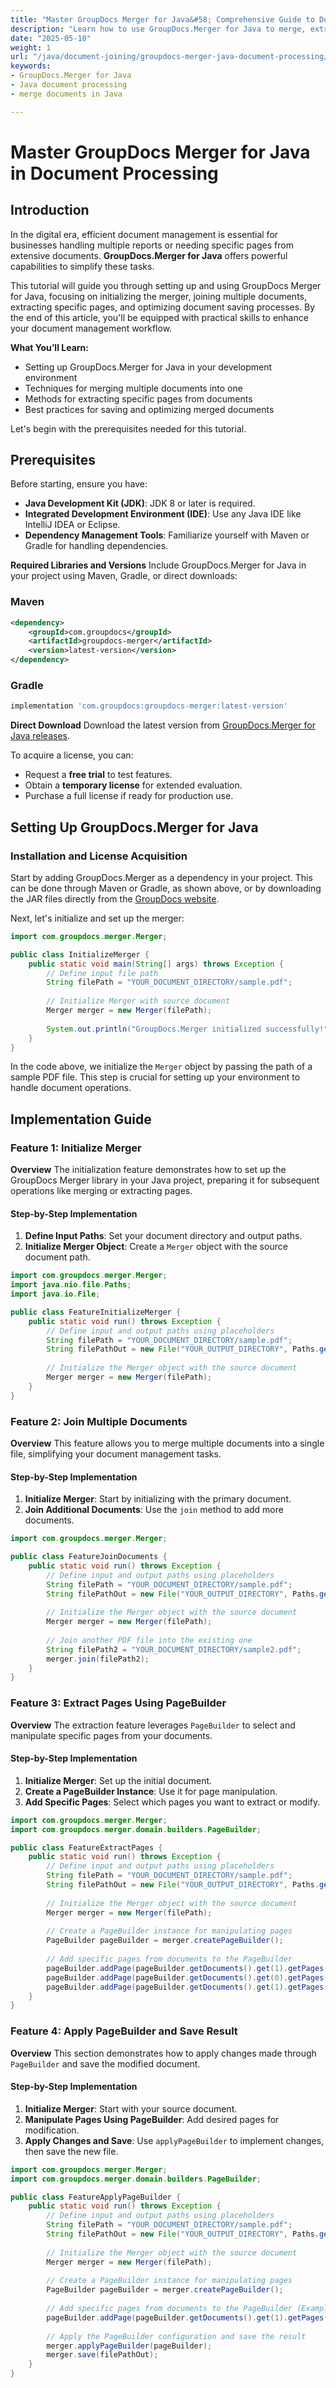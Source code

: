 ```yaml
---
title: "Master GroupDocs Merger for Java&#58; Comprehensive Guide to Document Processing"
description: "Learn how to use GroupDocs.Merger for Java to merge, extract, and manage documents efficiently. This guide covers setup, best practices, and advanced document processing techniques."
date: "2025-05-10"
weight: 1
url: "/java/document-joining/groupdocs-merger-java-document-processing/"
keywords:
- GroupDocs.Merger for Java
- Java document processing
- merge documents in Java

---
```



# Master GroupDocs Merger for Java in Document Processing

## Introduction
In the digital era, efficient document management is essential for businesses handling multiple reports or needing specific pages from extensive documents. **GroupDocs.Merger for Java** offers powerful capabilities to simplify these tasks.

This tutorial will guide you through setting up and using GroupDocs Merger for Java, focusing on initializing the merger, joining multiple documents, extracting specific pages, and optimizing document saving processes. By the end of this article, you'll be equipped with practical skills to enhance your document management workflow.

**What You’ll Learn:**
- Setting up GroupDocs.Merger for Java in your development environment
- Techniques for merging multiple documents into one
- Methods for extracting specific pages from documents
- Best practices for saving and optimizing merged documents

Let's begin with the prerequisites needed for this tutorial.

## Prerequisites
Before starting, ensure you have:

- **Java Development Kit (JDK)**: JDK 8 or later is required.
- **Integrated Development Environment (IDE)**: Use any Java IDE like IntelliJ IDEA or Eclipse.
- **Dependency Management Tools**: Familiarize yourself with Maven or Gradle for handling dependencies.

**Required Libraries and Versions**
Include GroupDocs.Merger for Java in your project using Maven, Gradle, or direct downloads:

### Maven
```xml
<dependency>
    <groupId>com.groupdocs</groupId>
    <artifactId>groupdocs-merger</artifactId>
    <version>latest-version</version>
</dependency>
```

### Gradle
```gradle
implementation 'com.groupdocs:groupdocs-merger:latest-version'
```

**Direct Download**
Download the latest version from [GroupDocs.Merger for Java releases](https://releases.groupdocs.com/merger/java/).

To acquire a license, you can:
- Request a **free trial** to test features.
- Obtain a **temporary license** for extended evaluation.
- Purchase a full license if ready for production use.

## Setting Up GroupDocs.Merger for Java
### Installation and License Acquisition
Start by adding GroupDocs.Merger as a dependency in your project. This can be done through Maven or Gradle, as shown above, or by downloading the JAR files directly from the [GroupDocs website](https://releases.groupdocs.com/merger/java/).

Next, let's initialize and set up the merger:

```java
import com.groupdocs.merger.Merger;

public class InitializeMerger {
    public static void main(String[] args) throws Exception {
        // Define input file path
        String filePath = "YOUR_DOCUMENT_DIRECTORY/sample.pdf";
        
        // Initialize Merger with source document
        Merger merger = new Merger(filePath);
        
        System.out.println("GroupDocs.Merger initialized successfully!");
    }
}
```

In the code above, we initialize the `Merger` object by passing the path of a sample PDF file. This step is crucial for setting up your environment to handle document operations.

## Implementation Guide
### Feature 1: Initialize Merger
**Overview**
The initialization feature demonstrates how to set up the GroupDocs Merger library in your Java project, preparing it for subsequent operations like merging or extracting pages.

#### Step-by-Step Implementation
1. **Define Input Paths**: Set your document directory and output paths.
2. **Initialize Merger Object**: Create a `Merger` object with the source document path.

```java
import com.groupdocs.merger.Merger;
import java.nio.file.Paths;
import java.io.File;

public class FeatureInitializeMerger {
    public static void run() throws Exception {
        // Define input and output paths using placeholders
        String filePath = "YOUR_DOCUMENT_DIRECTORY/sample.pdf";
        String filePathOut = new File("YOUR_OUTPUT_DIRECTORY", Paths.get(filePath).getFileName().toString()).getPath();
        
        // Initialize the Merger object with the source document
        Merger merger = new Merger(filePath);
    }
}
```

### Feature 2: Join Multiple Documents
**Overview**
This feature allows you to merge multiple documents into a single file, simplifying your document management tasks.

#### Step-by-Step Implementation
1. **Initialize Merger**: Start by initializing with the primary document.
2. **Join Additional Documents**: Use the `join` method to add more documents.

```java
import com.groupdocs.merger.Merger;

public class FeatureJoinDocuments {
    public static void run() throws Exception {
        // Define input and output paths using placeholders
        String filePath = "YOUR_DOCUMENT_DIRECTORY/sample.pdf";
        String filePathOut = new File("YOUR_OUTPUT_DIRECTORY", Paths.get(filePath).getFileName().toString()).getPath();
        
        // Initialize the Merger object with the source document
        Merger merger = new Merger(filePath);
        
        // Join another PDF file into the existing one
        String filePath2 = "YOUR_DOCUMENT_DIRECTORY/sample2.pdf";
        merger.join(filePath2);
    }
}
```

### Feature 3: Extract Pages Using PageBuilder
**Overview**
The extraction feature leverages `PageBuilder` to select and manipulate specific pages from your documents.

#### Step-by-Step Implementation
1. **Initialize Merger**: Set up the initial document.
2. **Create a PageBuilder Instance**: Use it for page manipulation.
3. **Add Specific Pages**: Select which pages you want to extract or modify.

```java
import com.groupdocs.merger.Merger;
import com.groupdocs.merger.domain.builders.PageBuilder;

public class FeatureExtractPages {
    public static void run() throws Exception {
        // Define input and output paths using placeholders
        String filePath = "YOUR_DOCUMENT_DIRECTORY/sample.pdf";
        String filePathOut = new File("YOUR_OUTPUT_DIRECTORY", Paths.get(filePath).getFileName().toString()).getPath();
        
        // Initialize the Merger object with the source document
        Merger merger = new Merger(filePath);
        
        // Create a PageBuilder instance for manipulating pages
        PageBuilder pageBuilder = merger.createPageBuilder();
        
        // Add specific pages from documents to the PageBuilder
        pageBuilder.addPage(pageBuilder.getDocuments().get(1).getPages()[0]);
        pageBuilder.addPage(pageBuilder.getDocuments().get(0).getPages()[1]);
        pageBuilder.addPage(pageBuilder.getDocuments().get(1).getPages()[1]);
    }
}
```

### Feature 4: Apply PageBuilder and Save Result
**Overview**
This section demonstrates how to apply changes made through `PageBuilder` and save the modified document.

#### Step-by-Step Implementation
1. **Initialize Merger**: Start with your source document.
2. **Manipulate Pages Using PageBuilder**: Add desired pages for modification.
3. **Apply Changes and Save**: Use `applyPageBuilder` to implement changes, then save the new file.

```java
import com.groupdocs.merger.Merger;
import com.groupdocs.merger.domain.builders.PageBuilder;

public class FeatureApplyPageBuilder {
    public static void run() throws Exception {
        // Define input and output paths using placeholders
        String filePath = "YOUR_DOCUMENT_DIRECTORY/sample.pdf";
        String filePathOut = new File("YOUR_OUTPUT_DIRECTORY", Paths.get(filePath).getFileName().toString()).getPath();
        
        // Initialize the Merger object with the source document
        Merger merger = new Merger(filePath);
        
        // Create a PageBuilder instance for manipulating pages
        PageBuilder pageBuilder = merger.createPageBuilder();
        
        // Add specific pages from documents to the PageBuilder (Example steps)
        pageBuilder.addPage(pageBuilder.getDocuments().get(1).getPages()[0]);
        
        // Apply the PageBuilder configuration and save the result
        merger.applyPageBuilder(pageBuilder);
        merger.save(filePathOut);
    }
}

